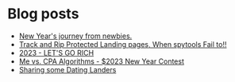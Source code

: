 # Blog posts
<!-- BLOG-POST-LIST:START -->
- [New Year&#39;s journey from newbies.](https://afflift.com/f/threads/new-years-journey-from-newbies.10193/)
- [Track and Rip Protected Landing pages, When spytools Fail to!!](https://afflift.com/f/threads/track-and-rip-protected-landing-pages-when-spytools-fail-to.10006/)
- [2023 - LET&#39;S GO RICH](https://afflift.com/f/threads/2023-lets-go-rich.10186/)
- [Me vs. CPA Algorithms - $2023 New Year Contest](https://afflift.com/f/threads/me-vs-cpa-algorithms-2023-new-year-contest.10210/)
- [Sharing some Dating Landers](https://afflift.com/f/threads/sharing-some-dating-landers.10208/)
<!-- BLOG-POST-LIST:END -->
